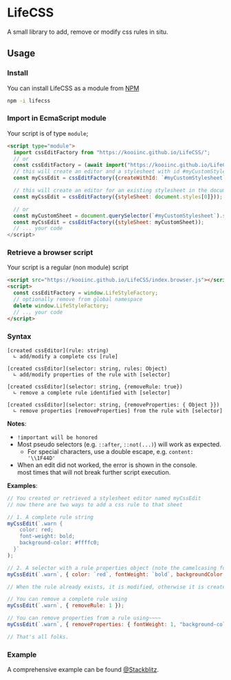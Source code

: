 # LifeCSS

A small library to add, remove or modify css rules in situ.

## Usage

### Install

You can install LifeCSS as a module from [NPM](https://www.npmjs.com/package/lifecss)
```cmd
npm -i lifecss
```

### Import in EcmaScript module
Your script is of type `module`;

```html
<script type="module">
  import cssEditFactory from "https://kooiinc.github.io/LifeCSS/";
  // or
  const cssEditFactory = (await import("https://kooiinc.github.io/LifeCSS/")).default;
  // this will create an editor and a stylesheet with id #myCustomStylesheet in the document header. 
  const myCssEdit = cssEditFactory({createWithId: `#myCustomStylesheet`});

  // this will create an editor for an existing stylesheet in the document
  const myCssEdit = cssEditFactory({styleSheet: document.styles[0]}));

  // or
  const myCustomSheet = document.querySelector(`#myCustomStylesheet`).sheet;
  const myCssEdit = cssEditFactory({styleSheet: myCustomSheet));
  // ... your code
</script>
``` 
### Retrieve a browser script

Your script is a regular (non module) script

```html
<script src="https://kooiinc.github.io/LifeCSS/index.browser.js"></script>
<script>
  const cssEditFactory = window.LifeStyleFactory;
  // optionally remove from global namespace
  delete window.LifeStyleFactory;
  // ... your code
</script>
```

### Syntax

```
[created cssEditor](rule: string)
  ∟ add/modify a complete css [rule]

[created cssEditor](selector: string, rules: Object)
  ∟ add/modify properties of the rule with [selector] 

[created cssEditor](selector: string, {removeRule: true})
  ∟ remove a complete rule identified with [selector]

[created cssEditor](selector: string, {removeProperties: { Object }})
  ∟ remove properties [removeProperties] from the rule with [selector]
```

**Notes**:
- `!important will be honored`
- Most pseudo selectors (e.g. `::after`, `::not(...)`) will work as expected.
  - For special characters, use a double escape, e.g. `content: '\\1F44D'`
- When an edit did not worked, the error is shown in the console.  
  most times that will not break further script execution.

**Examples**:

```javascript
// You created or retrieved a stylesheet editor named myCssEdit
// now there are two ways to add a css rule to that sheet

// 1. A complete rule string
myCssEdit(`.warn {
    color: red; 
    font-weight: bold;
    background-color: #ffffc0; 
  }`
);

// 2. A selector with a rule properties object (note the camelcasing for keys) 
myCssEdit(`.warn`, { color: `red`, fontWeight: `bold`, backgroundColor: `#ffffc0` } );

// When the rule already exists, it is modified, otherwise it is created

// You can remove a complete rule using
myCssEdit(`.warn`, { removeRule: 1 });

// You can remove properties from a rule using~~~~
myCssEdit(`.warn`, { removeProperties: { fontWeight: 1, "background-color": 1 } });

// That's all folks.
```

### Example
A comprehensive example can be found [@Stackblitz](https://stackblitz.com/edit/js-fnxaro?file=index.js).
